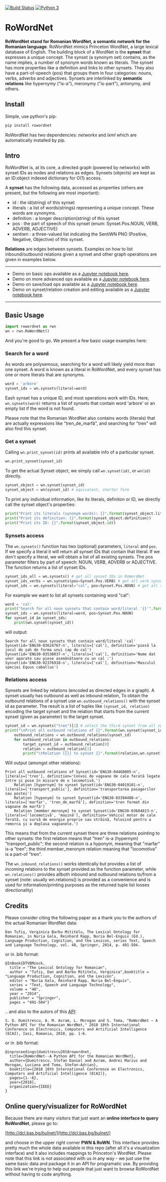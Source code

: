 [![Build Status](https://travis-ci.org/dumitrescustefan/RoWordNet.svg?branch=master)](https://travis-ci.org/dumitrescustefan/RoWordNet)
[![Python 3](https://img.shields.io/badge/python-3-blue.svg)](https://www.python.org/downloads/)

# RoWordNet

**RoWordNet stand for Romanian WordNet, a semantic network for the Romanian language**. RoWordNet mimics Princeton WordNet, a large lexical database of English. 
The building block of a WordNet is the **synset** that expresses a unique concept. The synset (a synonym set) contains, as the name implies, a number of synonym words known as literals. The synset has more properties like a definition and links to other synsets. They also have a part-of-speech (pos) that groups them in four categories: nouns, verbs, adverbs and adjectives. Synsets are interlinked by **semantic relations** like hypernymy ("is-a"), meronymy ("is-part"), antonymy, and others. 

## Install

Simple, use python's pip:
```sh
pip install rowordnet
```

RoWordNet has two dependencies: _networkx_ and _lxml_ which are automatically installed by pip.

## Intro

RoWordNet is, at its core, a directed graph (powered by networkx) with synset IDs as nodes and relations as edges. Synsets (objects) are kept as an ID:object indexed dictionary for O(1) access.

A **synset** has the following data, accessed as properties (others are present, but the following are most important): 
* id : the id(string) of this synset
* literals : a list of words(strings) representing a unique concept. These words are synonyms.
* definition : a longer description(string) of this synset
* pos : the part of speech of this synset (enum: Synset.Pos.NOUN, VERB, ADVERB, ADJECTIVE)
* sentiwn : a three-valued list indicating the SentiWN PNO (Positive, Negative, Objective) of this synset.

**Relations** are edges between synsets. Examples on how to list inbound/outbound relations given a synset and other graph operations are given in examples below.

____

* Demo on basic ops available as a [Jupyter notebook here](jupyter/basic_operations_wordnet.ipynb).
* Demo on more advanced ops available as a [Jupyter notebook here](jupyter/create_edit_synsets.ipynb).
* Demo on save/load ops available as a [Jupyter notebook here](jupyter/load_save_wordnet.ipynb).
* Demo on synset/relation creation and editing available as a [Jupyter notebook here](jupyter/synonym_antonym.ipynb).
____

## Basic Usage

```python
import rowordnet as rwn
wn = rwn.RoWordNet()
```

And you're good to go. We present a few basic usage examples here:

### Search for a word

As words are polysemous, searching for a word will likely yield more than one synset. A word is known as a literal in RoWordNet, and every synset has one or more literals that are synonyms.
```python
word = 'arbore'
synset_ids = wn.synsets(literal=word)
```
Eash synset has a unique ID, and most operations work with IDs. Here, ``wn.synsets(word)`` returns a list of synsets that contain word 'arbore' or an empty list if the word is not found. 

Please note that the Romanian WordNet also contains words (literals) that are actually expressions like "tren\_de\_marfă", and searching for "tren" will also find this synset.

### Get a synset

Calling ``wn.print_synset(id)`` prints all available info of a particular synset.

```python  
wn.print_synset(synset_id)
```

To get the actual Synset object, we simply call ``wn.synset(id)``, or ``wn(id)`` directly.

```python
synset_object = wn.synset(synset_id)
synset_object = wn(synset_id) # equivalent, shorter form
```

To print any individual information, like its literals, definiton or ID, we directly call the synset object's properties:

```python
print("Print its literals (synonym words): {}".format(synset_object.literals))
print("Print its definition: {}".format(synset_object.definition))
print("Print its ID: {}".format(synset_object.id))
```
       
### Synsets access
    
The ``wn.synsets()`` function has two (optional) parameters, ``literal`` and ``pos``. If we specify a literal it will return all synset IDs that contain that literal. If we don't specify a literal, we will obtain a list of all existing synsets. The pos parameter filters by part of speech: NOUN, VERB, ADVERB or ADJECTIVE. The function returns a list of synset IDs.

```python    
synset_ids_all = wn.synsets() # get all synset IDs in RoWordNet
synset_ids_verbs = wn.synsets(pos=Synset.Pos.VERB) # get all verb synset IDs
synset_ids = wn.synsets(literal="cal", pos=Synset.Pos.NOUN) # get all synset IDs that contain word "cal" and are nouns
```

For example we want to list all synsets containing word "cal":

```python
word = 'cal'
print("Search for all noun synsets that contain word/literal '{}'".format(word))    
synset_ids = wn.synsets(literal=word, pos=Synset.Pos.NOUN)
for synset_id in synset_ids:
    print(wn.synset(synset_id))
```
will output:
```
Search for all noun synsets that contain word/literal 'cal'
Synset(id='ENG30-03624767-n', literals=['cal'], definition='piesă la jocul de șah de forma unui cap de cal')
Synset(id='ENG30-03538037-n', literals=['cal'], definition='Nume dat unor aparate sau piese asemănătoare cu un cal :')
Synset(id='ENG30-02376918-n', literals=['cal'], definition='Masculul speciei Equus caballus')
````


### Relations access

Synsets are linked by relations (encoded as directed edges in a graph). A synset usually has outbound as well as inbound relation, To obtain the outbound relations of a synset use ``wn.outbound_relations()`` with the synset id as parameter. The result is a list of tuples like ``(synset_id, relation)`` encoding the target synset and the relation that starts from the current synset (given as parameter) to the target synset.

```python 
synset_id = wn.synsets("tren")[2] # select the third synset from all synsets containing word "tren"
print("\nPrint all outbound relations of {}".format(wn.synset(synset_id)))
    outbound_relations = wn.outbound_relations(synset_id)
    for outbound_relation in outbound_relations:
        target_synset_id = outbound_relation[0]        
        relation = outbound_relation[1]
        print("\tRelation [{}] to synset {}".format(relation,wn.synset(target_synset_id)))
```
Will output (amongst other relations):
```   
Print all outbound relations of Synset(id='ENG30-04468005-n', literals=['tren'], definition='Convoi de vagoane de cale ferată legate între și puse în mișcare de o locomotivă.')
    Relation [hypernym] to synset Synset(id='ENG30-04019101-n', literals=['transport_public'], definition='transportarea pasagerilor sau postei')
    Relation [hyponym] to synset Synset(id='ENG30-03394480-n', literals=['marfar', 'tren_de_marfă'], definition='tren format din vagoane de marfă')
    Relation [member_meronym] to synset Synset(id='ENG30-03684823-n', literals=['locomotivă', 'mașină'], definition='Vehicul motor de cale ferată, cu sursă de energie proprie sau străină, folosind pentru a remorca și a deplasa vagoanele.')
````
This means that from the current synset there are three relations pointing to other synsets: the first relation means that "tren" is-a (hypernym) "transport\_public"; the second relation is a hyponym, meaning that "marfar" is-a "tren"; the third member_meronym relation meaning that "locomotiva" is a part-of "tren".

The ``wn.inbound_relations()`` works identically but provides a list of _incoming_ relations to the synset provided as the function parameter, while ``wn.relations()`` provides allboth inbound and outbound relations to/from a synset (note: usually wn.relations() is provided as a convenience and is used for information/printing purposes as the returned tuple list looses directionality)
              


## Credits

Please consider citing the following paper as a thank you to the authors of the actual Romanian WordNet data:

```
Dan Tufiş, Verginica Barbu Mititelu, The Lexical Ontology for Romanian, in Nuria Gala, Reinhard Rapp, Nuria Bel-Enguix (Ed.), Language Production, Cognition, and the Lexicon, series Text, Speech and Language Technology, vol. 48, Springer, 2014, p. 491-504.
```
or in .bib format:

```
@InBook{DTVBMzock,
  title = "The Lexical Ontology for Romanian",
  author = "Tufiș, Dan and Barbu Mititelu, Verginica",booktitle = "Language Production, Cognition, and the Lexicon",
  editor = "Nuria Gala, Reinhard Rapp, Nuria Bel-Enguix",
  series = "Text, Speech and Language Technology",
  volume = "48",
  year = "2014",
  publisher = "Springer",
  pages = "491-504"}
```

.. and also to the autors of this [API](https://ieeexplore.ieee.org/abstract/document/8679089):

```
S. D. Dumitrescu, A. M. Avram, L. Morogan and S. Toma, "RoWordNet – A Python API for the Romanian WordNet," 2018 10th International Conference on Electronics, Computers and Artificial Intelligence (ECAI), Iasi, Romania, 2018, pp. 1-6.
```
or in .bib format:

```
@inproceedings{dumitrescu2018rowordnet,
  title={RoWordNet--A Python API for the Romanian WordNet},
  author={Dumitrescu, Stefan Daniel and Avram, Andrei Marius and Morogan, Luciana and Toma, Stefan-Adrian},
  booktitle={2018 10th International Conference on Electronics, Computers and Artificial Intelligence (ECAI)},
  pages={1--6},
  year={2018},
  organization={IEEE}
}
```

## Online query/visualizer for RoWordNet

Because there are many visitors that just want an **online interface to query RoWordNet**, please go to:

[http://dcl.bas.bg/bulnet/](http://dcl.bas.bg/bulnet/)

and choose in the upper right corner **PWN \& RoWN**. This interface provides pretty much the whole data available in this repo (after all it's a visualization interface) and it also includes mappings to Princeton's WordNet. Please note that this link is not associated with us in any way - we just use the same basic data and package it in an API for programatic use. By providing this link we're trying to help out people that just want to browse RoWordNet without having to code anything. 
